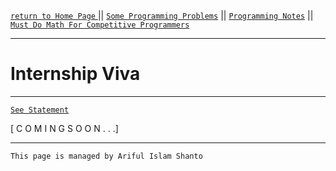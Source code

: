 [ `return to Home Page` ](https://shanto-swe029.github.io) || [`Some Programming Problems`](https://shanto-swe029.github.io/programmingproblems) || [`Programming Notes`](https://shanto-swe029.github.io/programmingnotes) || [`Must Do Math For Competitive Programmers`](https://shanto-swe029.github.io/must-do-math-cp/home)

***

# Internship Viva

***

[`See Statement`](https://shanto-swe029.github.io/programmingproblem/sort-the-struct/statement)




[ C O M I N G     S O O N . . .]








***

`This page is managed by Ariful Islam Shanto`
